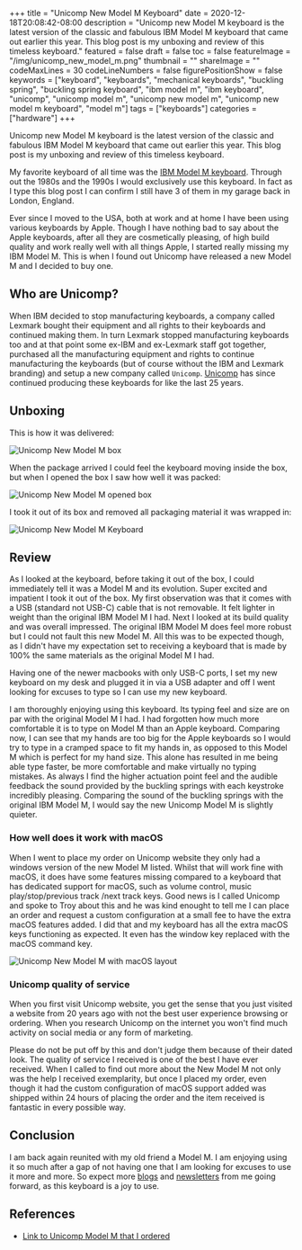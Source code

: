 +++
title = "Unicomp New Model M Keyboard"
date = 2020-12-18T20:08:42-08:00
description = "Unicomp new Model M keyboard is the latest version of the classic and fabulous IBM Model M keyboard that came out earlier this year. This blog post is my unboxing and review of this timeless keyboard."
featured = false
draft = false
toc = false
featureImage = "/img/unicomp_new_model_m.png"
thumbnail = ""
shareImage = ""
codeMaxLines = 30
codeLineNumbers = false
figurePositionShow = false
keywords = ["keyboard", "keyboards", "mechanical keyboards", "buckling spring", "buckling spring keyboard", "ibm model m", "ibm keyboard", "unicomp", "unicomp model m", "unicomp new model m", "unicomp new model m keyboard", "model m"]
tags = ["keyboards"]
categories = ["hardware"]
+++

Unicomp new Model M keyboard is the latest version of the classic and fabulous IBM Model M keyboard that came out earlier this year. This blog post is my unboxing and review of this timeless keyboard.

My favorite keyboard of all time was the [IBM Model M keyboard](https://en.wikipedia.org/wiki/Model_M_keyboard). Through out the 1980s and the 1990s I would exclusively use this keyboard. In fact as I type this blog post I can confirm I still have 3 of them in my garage back in London, England.

Ever since I moved to the USA, both at work and at home I have been using various keyboards by Apple. Though I have nothing bad to say about the Apple keyboards, after all they are cosmetically pleasing, of high build quality and work really well with all things Apple, I started really missing my IBM Model M. This is when I found out Unicomp have released a new Model M and I decided to buy one.

## Who are Unicomp?

When IBM decided to stop manufacturing keyboards, a company called Lexmark bought their equipment and all rights to their keyboards and continued making them. In turn Lexmark stopped manufacturing keyboards too and at that point some ex-IBM and ex-Lexmark staff got together, purchased all the manufacturing equipment and rights to continue manufacturing the keyboards (but of course without the IBM and Lexmark branding) and setup a new company called `Unicomp`. [Unicomp](https://www.pckeyboard.com/) has since continued producing these keyboards for like the last 25 years.

## Unboxing

This is how it was delivered:

![Unicomp New Model M box](/img/unicomp_model_m_box.png)

When the package arrived I could feel the keyboard moving inside the box, but when I opened the box I saw how well it was packed:

![Unicomp New Model M opened box](/img/unicomp_model_m_open_box.png)

I took it out of its box and removed all packaging material it was wrapped in:

![Unicomp New Model M Keyboard](/img/unicomp_model_m_out_of_box.png)

## Review

As I looked at the keyboard, before taking it out of the box, I could immediately tell it was a Model M and its evolution. Super excited and impatient I took it out of the box. My first observation was that it comes with a USB (standard not USB-C) cable that is not removable. It felt lighter in weight than the original IBM Model M I had. Next I looked at its build quality and was overall impressed. The original IBM Model M does feel more robust but I could not fault this new Model M. All this was to be expected though, as I didn't have my expectation set to receiving a keyboard that is made by 100% the same materials as the original Model M I had. 

Having one of the newer macbooks with only USB-C ports, I set my new keyboard on my desk and plugged it in via a USB adapter and off I went looking for excuses to type so I can use my new keyboard.

I am thoroughly enjoying using this keyboard. Its typing feel and size are on par with the original Model M I had. I had forgotten how much more comfortable it is to type on Model M than an Apple keyboard. Comparing now, I can see that my hands are too big for the Apple keyboards so I would try to type in a cramped space to fit my hands in, as opposed to this Model M which is perfect for my hand size. This alone has resulted in me being able type faster, be more comfortable and make virtually no typing mistakes. As always I find the higher actuation point feel and the audible feedback the sound provided by the buckling springs with each keystroke incredibly pleasing. Comparing the sound of the buckling springs with the original IBM Model M, I would say the new Unicomp Model M is slightly quieter.

### How well does it work with macOS

When I went to place my order on Unicomp website they only had a windows version of the new Model M listed. Whilst that will work fine with macOS, it does have some features missing compared to a keyboard that has dedicated support for macOS, such as volume control, music play/stop/previous track /next track keys. Good news is I called Unicomp and spoke to Troy about this and he was kind enought to tell me I can place an order and request a custom configuration at a small fee to have the extra macOS features added. I did that and my keyboard has all the extra macOS keys functioning as expected. It even has the window key replaced with the macOS command key. 

![Unicomp New Model M with macOS layout](/img/unicomp_model_m_mac_keys.png)

### Unicomp quality of service

When you first visit Unicomp website, you get the sense that you just visited a website from 20 years ago with not the best user experience browsing or ordering. When you research Unicomp on the internet you won't find much activity on social media or any form of marketing.

Please do not be put off by this and don't judge them because of their dated look. The quality of service I received is one of the best I have ever received. When I called to find out more about the New Model M not only was the help I received exemplarity, but once I placed my order, even though it had the custom configuration of macOS support added was shipped within 24 hours of placing the order and the item received is fantastic in every possible way.

## Conclusion

I am back again reunited with my old friend a Model M. I am enjoying using it so much after a gap of not having one that I am looking for excuses to use it more and more. So expect more [blogs](https://www.softinio.com) and [newsletters](https://notes.softinio.com) from me going forward, as this keyboard is a joy to use. 

## References

- [Link to Unicomp Model M that I ordered](https://www.pckeyboard.com/page/product/NEW_M)
